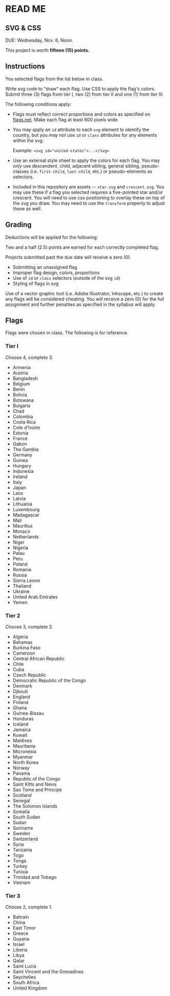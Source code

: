# READ ME

## SVG & CSS

DUE: Wednesday, Nov. 6, Noon.

This project is worth **fifteen (15) points.**


## Instructions

You selected flags from the list below in class.

Write svg code to "draw" each flag. Use CSS to apply the flag's colors. Submit three (3) flags from tier I, two (2) from tier II and one (1) from tier III.

The following conditions apply:

- Flags must reflect correct proportions and colors as specified on [flags.net](http://www.flags.net/). Make each flag at least 600 pixels wide.

- You may apply an `id` attribute to each `svg` element to identify the country, but you *may not* use `id` or `class` attributes for any elements within the svg.

  Example: `<svg id="united-states">...</svg>`

- Use an external style sheet to apply the colors for each flag. You may *only* use descendent, child, adjacent sibling, general sibling, pseudo-classes (i.e. `first-child`, `last-child`, etc.) or pseudo-elements as selectors.

- Included in this repository are assets -- `star.svg` and `crescent.svg`. You may use these if a flag you selected requires a five-pointed star and/or crescent. You will need to use css positioning to overlay these on top of the svg you draw. You may need to use the `transform` property to adjust these as well.


## Grading

Deductions will be applied for the following:

Two and a half (2.5) points are earned for each correctly completed flag.

Projects submitted past the due date will receive a zero (0).

- Submitting an unassigned flag
- Improper flag design, colors, proportions
- Use of `id` or `class` selectors (outside of the svg `id`)
- Styling of flags in svg

Use of a vector graphic tool (i.e. Adobe Illustrator, Inkscape, etc.) to create any flags will be considered cheating. You will receive a zero (0) for the full assignment and further penalties as specified in the syllabus will apply.


## Flags

Flags were chosen in class. The following is for reference.

### Tier I

Choose 4, complete 3.

- Armenia
- Austria
- Bangladesh
- Belgium
- Benin
- Bolivia
- Botswana
- Bulgaria
- Chad
- Colombia
- Costa Rica
- Cote d'Ivoire
- Estonia
- France
- Gabon
- The Gambia
- Germany
- Guinea
- Hungary
- Indonesia
- Ireland
- Italy
- Japan
- Laos
- Latvia
- Lithuania
- Luxembourg
- Madagascar
- Mali
- Mauritius
- Monaco
- Netherlands
- Niger
- Nigeria
- Palau
- Peru
- Poland
- Romania
- Russia
- Sierra Leone
- Thailand
- Ukraine
- United Arab Emirates
- Yemen

### Tier 2

Choose 3, complete 2.

- Algeria
- Bahamas
- Burkina Faso
- Cameroon
- Central African Republic
- Chile
- Cuba
- Czech Republic
- Democratic Republic of the Congo
- Denmark
- Djbouti
- England
- Finland
- Ghana
- Guinea-Bissau
- Honduras
- Iceland
- Jamaica
- Kuwait
- Maldives
- Mauritania
- Micronesia
- Myanmar
- North Korea
- Norway
- Panama
- Republic of the Congo
- Saint Kitts and Nevis
- Sao Tome and Principe
- Scotland
- Senegal
- The Solomon Islands
- Somalia
- South Sudan
- Sudan
- Suriname
- Sweden
- Switzerland
- Syria
- Tanzania
- Togo
- Tonga
- Turkey
- Tunisia
- Trinidad and Tobago
- Vietnam

### Tier 3

Choose 2, complete 1.

- Bahrain
- China
- East Timor
- Greece
- Guyana
- Israel
- Liberia
- Libya
- Qatar
- Saint Lucia
- Saint Vincent and the Grenadines
- Seychelles
- South Africa
- United Kingdom
